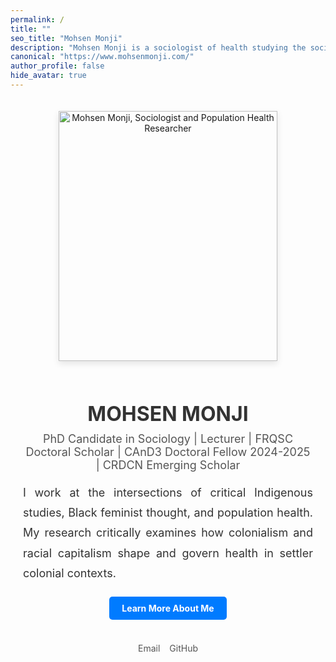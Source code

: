 ```yaml
---
permalink: /
title: ""
seo_title: "Mohsen Monji"
description: "Mohsen Monji is a sociologist of health studying the social determinants of mental health and access to mental health care in Canada."
canonical: "https://www.mohsenmonji.com/"
author_profile: false
hide_avatar: true
---
```


<div style="text-align: center; margin-top: 50px; max-width: 800px; margin: auto; padding: 20px;">

  <!-- Profile Image -->
  <div>
    <img src="images/mohsen-monji-profile.webp" alt="Mohsen Monji, Sociologist and Population Health Researcher" 
      style="width: 350px; height: 400px; object-fit: cover; border-radius: 0; box-shadow: 0px 4px 10px rgba(0, 0, 0, 0.1); margin-bottom: 20px;">
  </div>

  <!-- Name -->
  <h1 style="color: #333; font-size: 32px; margin-bottom: 10px;">MOHSEN MONJI</h1>
 
  <!-- Subtitle -->
  <p style="font-size: 18px; margin-top: 5px; color: #555;">
    PhD Candidate in Sociology | Lecturer | FRQSC Doctoral Scholar | CAnD3 Doctoral Fellow 2024-2025 | CRDCN Emerging Scholar
  </p>

  <!-- Description -->
<p style="font-size: 18px; color: #333; text-align: justify; line-height: 1.8; margin-bottom: 20px;">
  I work at the intersections of critical Indigenous studies, Black feminist thought, and population health. My research critically examines how colonialism and racial capitalism shape and govern health in settler colonial contexts.
</p>

  <!-- Button -->
  <div style="margin-bottom: 20px;">
    <a href="/about-me/" style="display: inline-block; padding: 10px 20px; background-color: #007BFF; color: white; text-decoration: none; border-radius: 5px; font-weight: bold;">
      Learn More About Me
    </a>
  </div>

  <!-- Social Media Links -->
  <div style="display: flex; justify-content: center; gap: 15px; margin-bottom: 20px;">
    <div style="text-align: center;">
      <a href="mailto:mohsen.monji@concordia.ca" target="_blank" style="text-decoration: none;">
        <i class="fas fa-envelope" style="color: #D14836; font-size: 30px;"></i><br>
        <span style="font-size: 14px; color: #555;">Email</span>
      </a>
    </div>
    <div style="text-align: center;">
      <a href="https://github.com/Mohsnmonji" target="_blank" style="text-decoration: none;">
        <i class="fab fa-github" style="color: #333; font-size: 30px;"></i><br>
        <span style="font-size: 14px; color: #555;">GitHub</span>
      </a>
    </div>
  </div>

